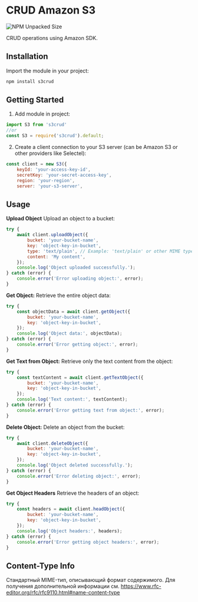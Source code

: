 
# CRUD Amazon S3
![NPM Unpacked Size](https://img.shields.io/npm/unpacked-size/s3crud?logo=npm)

CRUD operations using Amazon SDK. 



## Installation
Import the module in your project:
```bash
npm install s3crud
```

## Getting Started
1. Add module in project:
```javascript
import S3 from 's3crud'
//or
const S3 = require('s3crud').default;

```

2. Create a client connection to your S3 server (can be Amazon S3 or other providers like Selectel):
```javascript
const client = new S3({
    keyId: 'your-access-key-id',
    secretKey: 'your-secret-access-key',
    region: 'your-region',
    server: 'your-s3-server',
```

## Usage
**Upload Object**
Upload an object to a bucket:

```javascript
try {
    await client.uploadObject({
        bucket: 'your-bucket-name',
        key: 'object-key-in-bucket',
        type: 'text/plain', // Example: 'text/plain' or other MIME type
        content: 'My content',
    });
    console.log('Object uploaded successfully.');
} catch (error) {
    console.error('Error uploading object:', error);
}
```

**Get Object:**
Retrieve the entire object data:

```javascript
try {
    const objectData = await client.getObject({
        bucket: 'your-bucket-name',
        key: 'object-key-in-bucket',
    });
    console.log('Object data:', objectData);
} catch (error) {
    console.error('Error getting object:', error);
}
```

**Get Text from Object:**
Retrieve only the text content from the object:

```javascript
try {
    const textContent = await client.getTextObject({
        bucket: 'your-bucket-name',
        key: 'object-key-in-bucket',
    });
    console.log('Text content:', textContent);
} catch (error) {
    console.error('Error getting text from object:', error);
}
```

**Delete Object:**
Delete an object from the bucket:

```javascript
try {
    await client.deleteObject({
        bucket: 'your-bucket-name',
        key: 'object-key-in-bucket',
    });
    console.log('Object deleted successfully.');
} catch (error) {
    console.error('Error deleting object:', error);
}
```


**Get Object Headers**
Retrieve the headers of an object:

```javascript
try {
    const headers = await client.headObject({
        bucket: 'your-bucket-name',
        key: 'object-key-in-bucket',
    });
    console.log('Object headers:', headers);
} catch (error) {
    console.error('Error getting object headers:', error);
}
```

## Content-Type Info

Стандартный MIME-тип, описывающий формат содержимого. Для получения дополнительной информации см. https://www.rfc-editor.org/rfc/rfc9110.html#name-content-type

